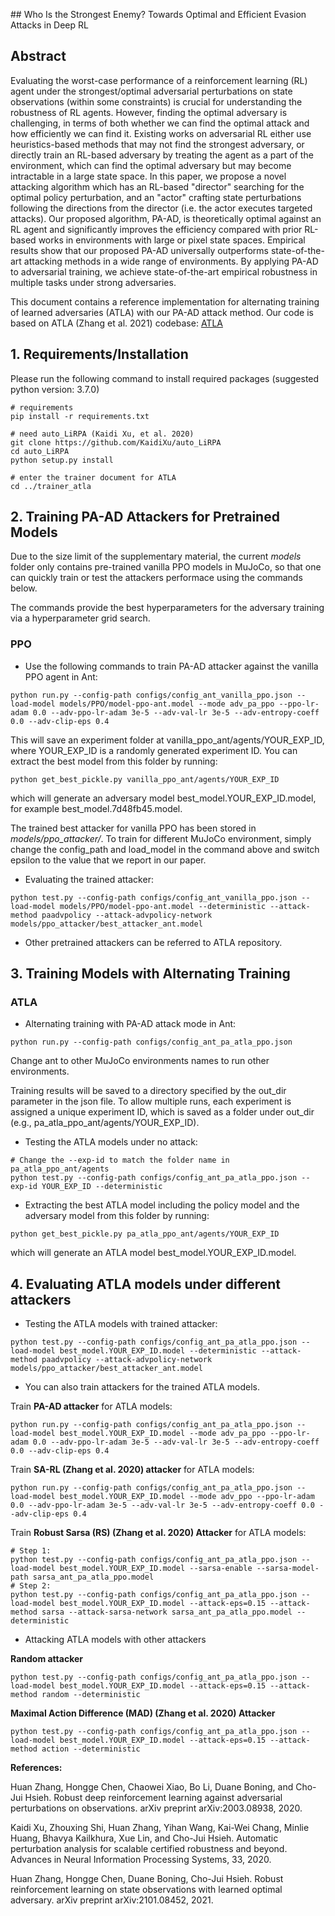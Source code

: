  #\# Who Is the Strongest Enemy? Towards Optimal and Efficient Evasion Attacks in Deep RL 



## Abstract

Evaluating the worst-case performance of a reinforcement learning (RL) agent under the strongest/optimal adversarial perturbations on state observations (within some constraints) is crucial for understanding the robustness of RL agents. However, finding the optimal adversary is challenging, in terms of both whether we can find the optimal attack and how efficiently we can find it. Existing works on adversarial RL either use heuristics-based methods that may not find the strongest adversary, or directly train an RL-based adversary by treating the agent as a part of the environment, which can find the optimal adversary but may become intractable in a large state space. 
In this paper, we propose a novel attacking algorithm which has an RL-based "director" searching for the optimal policy perturbation, and an "actor" crafting state perturbations following the directions from the director (i.e. the actor executes targeted attacks). Our proposed algorithm, PA-AD, is theoretically optimal against an RL agent and significantly improves the efficiency compared with prior RL-based works in environments with large or pixel state spaces. Empirical results show that our proposed PA-AD universally outperforms state-of-the-art attacking methods in a wide range of environments. By applying PA-AD to adversarial training, we achieve state-of-the-art empirical robustness in multiple tasks under strong adversaries.



This document contains a reference implementation for alternating training of learned adversaries (ATLA) with our PA-AD attack method. Our code is based on ATLA (Zhang et al. 2021) codebase: [ATLA](https://github.com/huanzhang12/ATLA_robust_RL)


## 1. Requirements/Installation

Please run the following command to install required packages (suggested python version: 3.7.0)

```
# requirements
pip install -r requirements.txt

# need auto_LiRPA (Kaidi Xu, et al. 2020)
git clone https://github.com/KaidiXu/auto_LiRPA
cd auto_LiRPA
python setup.py install

# enter the trainer document for ATLA
cd ../trainer_atla
```

## 2. Training PA-AD Attackers for Pretrained Models

Due to the size limit of the supplementary material, the current *models* folder only contains pre-trained vanilla PPO models in MuJoCo, so that one can quickly train or test the attackers performace using the commands below.

The commands provide the best hyperparameters for the adversary training via a hyperparameter grid search.

### PPO
- Use the following commands to train PA-AD attacker against the vanilla PPO agent in Ant:

```
python run.py --config-path configs/config_ant_vanilla_ppo.json --load-model models/PPO/model-ppo-ant.model --mode adv_pa_ppo --ppo-lr-adam 0.0 --adv-ppo-lr-adam 3e-5 --adv-val-lr 3e-5 --adv-entropy-coeff 0.0 --adv-clip-eps 0.4
```

This will save an experiment folder at vanilla_ppo_ant/agents/YOUR_EXP_ID, where YOUR_EXP_ID is a randomly generated experiment ID. You can extract the best model from this folder by running:

```
python get_best_pickle.py vanilla_ppo_ant/agents/YOUR_EXP_ID
```
which will generate an adversary model best_model.YOUR_EXP_ID.model, for example best_model.7d48fb45.model.

The trained best attacker for vanilla PPO has been stored in *models/ppo_attacker/*.
To train for different MuJoCo environment, simply change the config_path and load_model in the command above and switch epsilon to the value that we report in our paper. 

- Evaluating the trained attacker:

```
python test.py --config-path configs/config_ant_vanilla_ppo.json --load-model models/PPO/model-ppo-ant.model --deterministic --attack-method paadvpolicy --attack-advpolicy-network models/ppo_attacker/best_attacker_ant.model
```

- Other pretrained attackers can be referred to ATLA repository.

## 3. Training Models with Alternating Training

### ATLA
- Alternating training with PA-AD attack mode in Ant:

```
python run.py --config-path configs/config_ant_pa_atla_ppo.json
```

Change ant to other MuJoCo environments names to run other environments.

Training results will be saved to a directory specified by the out_dir parameter in the json file.
To allow multiple runs, each experiment is assigned a unique experiment ID, which is saved as a folder under out_dir (e.g., pa_atla_ppo_ant/agents/YOUR_EXP_ID).

- Testing the ATLA models under no attack:

```
# Change the --exp-id to match the folder name in pa_atla_ppo_ant/agents
python test.py --config-path configs/config_ant_pa_atla_ppo.json --exp-id YOUR_EXP_ID --deterministic
```

- Extracting the best ATLA model including the policy model and the adversary model from this folder by running: 

```
python get_best_pickle.py pa_atla_ppo_ant/agents/YOUR_EXP_ID
```
which will generate an ATLA model best_model.YOUR_EXP_ID.model.


## 4. Evaluating ATLA models under different attackers

- Testing the ATLA models with trained attacker:

```
python test.py --config-path configs/config_ant_pa_atla_ppo.json --load-model best_model.YOUR_EXP_ID.model --deterministic --attack-method paadvpolicy --attack-advpolicy-network models/ppo_attacker/best_attacker_ant.model
```

- You can also train attackers for the trained ATLA models.

Train **PA-AD attacker** for ATLA models:
```
python run.py --config-path configs/config_ant_pa_atla_ppo.json --load-model best_model.YOUR_EXP_ID.model --mode adv_pa_ppo --ppo-lr-adam 0.0 --adv-ppo-lr-adam 3e-5 --adv-val-lr 3e-5 --adv-entropy-coeff 0.0 --adv-clip-eps 0.4
```

Train **SA-RL (Zhang et al. 2020) attacker** for ATLA models:
```
python run.py --config-path configs/config_ant_pa_atla_ppo.json --load-model best_model.YOUR_EXP_ID.model --mode adv_ppo --ppo-lr-adam 0.0 --adv-ppo-lr-adam 3e-5 --adv-val-lr 3e-5 --adv-entropy-coeff 0.0 --adv-clip-eps 0.4
```

Train **Robust Sarsa (RS) (Zhang et al. 2020) Attacker** for ATLA models:
```
# Step 1:
python test.py --config-path configs/config_ant_pa_atla_ppo.json --load-model best_model.YOUR_EXP_ID.model --sarsa-enable --sarsa-model-path sarsa_ant_pa_atla_ppo.model
# Step 2:
python test.py --config-path configs/config_ant_pa_atla_ppo.json --load-model best_model.YOUR_EXP_ID.model --attack-eps=0.15 --attack-method sarsa --attack-sarsa-network sarsa_ant_pa_atla_ppo.model --deterministic
```

- Attacking ATLA models with other attackers

**Random attacker**
```
python test.py --config-path configs/config_ant_pa_atla_ppo.json --load-model best_model.YOUR_EXP_ID.model --attack-eps=0.15 --attack-method random --deterministic
```

**Maximal Action Difference (MAD) (Zhang et al. 2020) Attacker**
```
python test.py --config-path configs/config_ant_pa_atla_ppo.json --load-model best_model.YOUR_EXP_ID.model --attack-eps=0.15 --attack-method action --deterministic
```


**References:**

Huan Zhang, Hongge Chen, Chaowei Xiao, Bo Li, Duane Boning, and Cho-Jui Hsieh. Robust deep reinforcement learning against adversarial perturbations on observations. arXiv preprint arXiv:2003.08938, 2020.

Kaidi Xu, Zhouxing Shi, Huan Zhang, Yihan Wang, Kai-Wei Chang, Minlie Huang, Bhavya Kailkhura, Xue Lin, and Cho-Jui Hsieh. Automatic perturbation analysis for scalable certified robustness and beyond. Advances in Neural Information Processing Systems, 33, 2020.

Huan Zhang, Hongge Chen, Duane Boning, Cho-Jui Hsieh. Robust reinforcement learning on state observations with learned optimal adversary. arXiv preprint arXiv:2101.08452, 2021.

